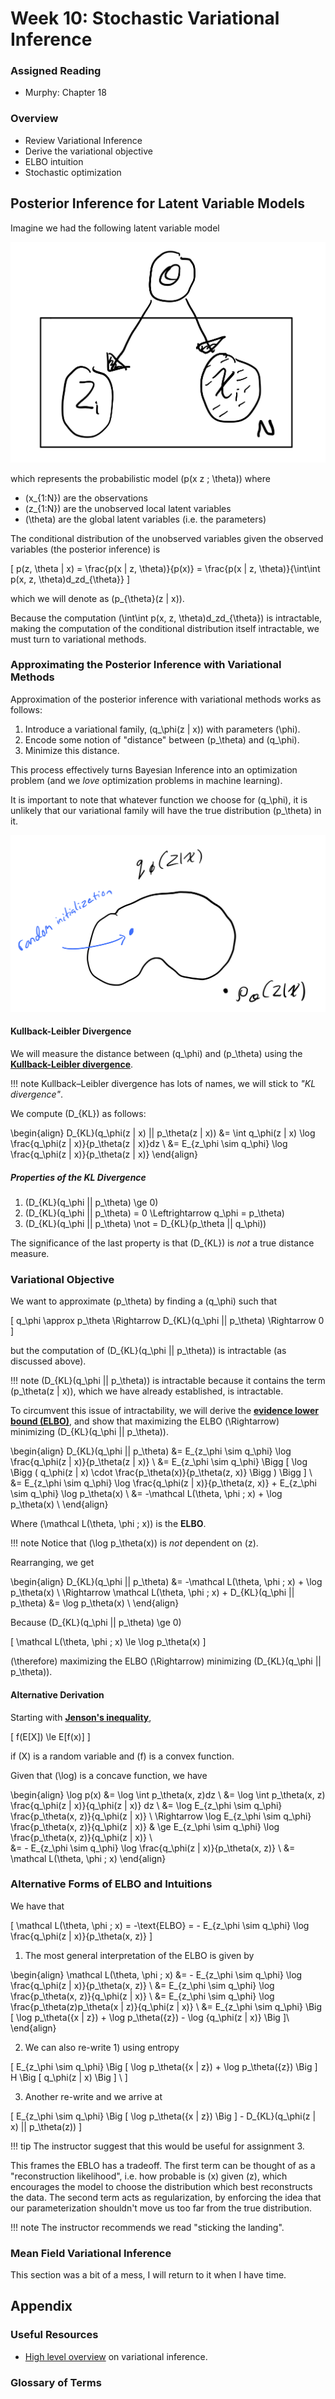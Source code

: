 # Week 10:  Stochastic Variational Inference

### Assigned Reading

- Murphy: Chapter 18

### Overview

- Review Variational Inference
- Derive the variational objective
- ELBO intuition
- Stochastic optimization

## Posterior Inference for Latent Variable Models

Imagine we had the following latent variable model

![](../img/lecture_9_1.png)

which represents the probabilistic model \(p(x z ; \theta)\) where

- \(x_{1:N}\) are the observations
- \(z_{1:N}\) are the unobserved local latent variables
- \(\theta\) are the global latent variables (i.e. the parameters)

The conditional distribution of the unobserved variables given the observed variables (the posterior inference) is

\[
p(z, \theta | x) = \frac{p(x | z, \theta)}{p(x)} = \frac{p(x | z, \theta)}{\int\int p(x, z, \theta)d_zd_{\theta}}
\]

which we will denote as \(p_{\theta}(z | x)\).

Because the computation \(\int\int p(x, z, \theta)d_zd_{\theta}\) is intractable, making the computation of the conditional distribution itself intractable, we must turn to variational methods.

### Approximating the Posterior Inference with Variational Methods

Approximation of the posterior inference with variational methods works as follows:

1. Introduce a variational family, \(q_\phi(z | x)\) with parameters \(\phi\).
2. Encode some notion of "distance" between \(p_\theta\) and \(q_\phi\).
3. Minimize this distance.

This process effectively turns Bayesian Inference into an optimization problem (and we _love_ optimization problems in machine learning).

It is important to note that whatever function we choose for \(q_\phi\), it is unlikely that our variational family will have the true distribution \(p_\theta\) in it.

![](../img/lecture_9_2.png)

#### Kullback-Leibler Divergence

We will measure the distance between \(q_\phi\) and \(p_\theta\) using the [**Kullback-Leibler divergence**](https://en.wikipedia.org/wiki/Kullback%E2%80%93Leibler_divergence).

!!! note
    Kullback–Leibler divergence has lots of names, we will stick to _"KL divergence"_.

We compute \(D_{KL}\) as follows:

\begin{align}
  D_{KL}(q_\phi(z | x) || p_\theta(z | x)) &= \int q_\phi(z | x) \log \frac{q_\phi(z | x)}{p_\theta(z | x)}dz \\
  &= E_{z_\phi \sim q_\phi} \log \frac{q_\phi(z | x)}{p_\theta(z | x)}
\end{align}

##### Properties of the KL Divergence

1. \(D_{KL}(q_\phi || p_\theta) \ge 0\)
2. \(D_{KL}(q_\phi || p_\theta) = 0 \Leftrightarrow q_\phi = p_\theta\)
3. \(D_{KL}(q_\phi || p_\theta) \not = D_{KL}(p_\theta || q_\phi)\)

The significance of the last property is that \(D_{KL}\) is _not_ a true distance measure.

### Variational Objective

We want to approximate \(p_\theta\) by finding a \(q_\phi\) such that

\[
q_\phi \approx p_\theta \Rightarrow D_{KL}(q_\phi || p_\theta) \Rightarrow 0
\]

but the computation of \(D_{KL}(q_\phi || p_\theta)\) is intractable (as discussed above).

!!! note
    \(D_{KL}(q_\phi || p_\theta)\) is intractable because it contains the term \(p_\theta(z | x)\), which we have already established, is intractable.

To circumvent this issue of intractability, we will derive the [**evidence lower bound (ELBO)**](https://en.wikipedia.org/wiki/Evidence_lower_bound), and show that maximizing the ELBO \(\Rightarrow\) minimizing \(D_{KL}(q_\phi || p_\theta)\).

\begin{align}
  D_{KL}(q_\phi || p_\theta) &= E_{z_\phi \sim q_\phi} \log \frac{q_\phi(z | x)}{p_\theta(z | x)} \\
  &= E_{z_\phi \sim q_\phi} \Bigg [ \log \Bigg ( q_\phi(z | x) \cdot \frac{p_\theta(x)}{p_\theta(z, x)} \Bigg ) \Bigg ] \\
  &= E_{z_\phi \sim q_\phi} \log \frac{q_\phi(z | x)}{p_\theta(z, x)}  + E_{z_\phi \sim q_\phi} \log p_\theta(x) \\
  &= -\mathcal L(\theta, \phi ; x)  + \log p_\theta(x) \\
\end{align}

Where \(\mathcal L(\theta, \phi ; x)\) is the **ELBO**.

!!! note
    Notice that \(\log p_\theta(x)\) is _not_ dependent on \(z\).

Rearranging, we get

\begin{align}
  D_{KL}(q_\phi || p_\theta) &= -\mathcal L(\theta, \phi ; x)  + \log p_\theta(x) \\
  \Rightarrow \mathcal L(\theta, \phi ; x) + D_{KL}(q_\phi || p_\theta) &= \log p_\theta(x) \\
\end{align}

Because \(D_{KL}(q_\phi || p_\theta) \ge 0\)

\[
\mathcal L(\theta, \phi ; x) \le \log p_\theta(x)
\]

\(\therefore\) maximizing the ELBO \(\Rightarrow\) minimizing \(D_{KL}(q_\phi || p_\theta)\).

#### Alternative Derivation

Starting with [**Jenson's inequality**](https://en.wikipedia.org/wiki/Jensen%27s_inequality),

\[
f(E[X]) \le E[f(x)]
\]

if \(X\) is a random variable and \(f\) is a convex function.

Given that \(\log\) is a concave function, we have

\begin{align}
\log p(x) &= \log \int p_\theta(x, z)dz \\
&= \log \int p_\theta(x, z) \frac{q_\phi(z | x)}{q_\phi(z | x)} dz \\
&= \log E_{z_\phi \sim q_\phi} \frac{p_\theta(x, z)}{q_\phi(z | x)} \\
\Rightarrow  \log E_{z_\phi \sim q_\phi} \frac{p_\theta(x, z)}{q_\phi(z | x)} & \ge E_{z_\phi \sim q_\phi} \log \frac{p_\theta(x, z)}{q_\phi(z | x)} \\  
&= - E_{z_\phi \sim q_\phi} \log \frac{q_\phi(z | x)}{p_\theta(x, z)} \\
&= \mathcal L(\theta, \phi ; x)
\end{align}

### Alternative Forms of ELBO and Intuitions

We have that

\[
\mathcal L(\theta, \phi ; x) = -\text{ELBO} = - E_{z_\phi \sim q_\phi} \log \frac{q_\phi(z | x)}{p_\theta(x, z)}
\]

1) The most general interpretation of the ELBO is given by

\begin{align}
  \mathcal L(\theta, \phi ; x) &= - E_{z_\phi \sim q_\phi} \log \frac{q_\phi(z | x)}{p_\theta(x, z)} \\
  &= E_{z_\phi \sim q_\phi} \log \frac{p_\theta(x, z)}{q_\phi(z | x)} \\
  &= E_{z_\phi \sim q_\phi} \log \frac{p_\theta(z)p_\theta(x | z)}{q_\phi(z | x)} \\
  &= E_{z_\phi \sim q_\phi} \Big [ \log p_\theta({x | z}) + \log p_\theta({z}) - \log {q_\phi(z | x)} \Big ]\\
\end{align}

2) We can also re-write 1) using entropy

\[
E_{z_\phi \sim q_\phi} \Big [ \log p_\theta({x | z}) + \log p_\theta({z}) \Big ] H \Big [ q_\phi(z | x) \Big ] \\
\]

3) Another re-write and we arrive at

\[
E_{z_\phi \sim q_\phi} \Big [ \log p_\theta({x | z}) \Big ] - D_{KL}(q_\phi(z | x) || p_\theta(z))
\]

!!! tip
    The instructor suggest that this would be useful for assignment 3.

This frames the EBLO has a tradeoff. The first term can be thought of as a "reconstruction likelihood", i.e. how probable is \(x\) given \(z\), which encourages the model to choose the distribution which best reconstructs the data. The second term acts as regularization, by enforcing the idea that our parameterization shouldn't move us too far from the true distribution.

!!! note
    The instructor recommends we read "sticking the landing".

### Mean Field Variational Inference

This section was a bit of a mess, I will return to it when I have time.

## Appendix

### Useful Resources

- [High level overview](https://lingpipe-blog.com/2013/03/25/mean-field-variational-inference-made-easy/) on variational inference.

### Glossary of Terms
